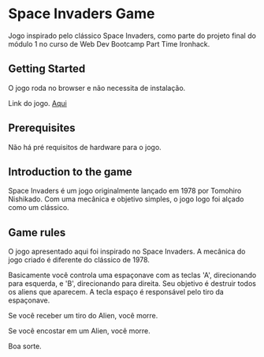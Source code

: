 # Space Invaders Game

Jogo inspirado pelo clássico Space Invaders, como parte do projeto final do módulo 1 no curso de Web Dev Bootcamp Part Time Ironhack.

## Getting Started
O jogo roda no browser e não necessita de instalação.

Link do jogo. <a href="https://caioandreolli.github.io/spaceInvaders/">Aqui</a>

## Prerequisites
Não há pré requisitos de hardware para o jogo.

## Introduction to the game
Space Invaders é um jogo originalmente lançado em 1978 por Tomohiro Nishikado. Com uma mecânica e objetivo simples, o jogo logo foi alçado como um clássico.

## Game rules
O jogo apresentado aqui foi inspirado no Space Invaders. A mecânica do jogo criado é diferente do clássico de 1978.

Basicamente você controla uma espaçonave com as teclas 'A', direcionando para esquerda, e 'B', direcionando para direita. Seu objetivo é destruir todos os aliens que aparecem. A tecla espaço é responsável pelo tiro da espaçonave.

Se você receber um tiro do Alien, você morre.

Se você encostar em um Alien, você morre.

Boa sorte.

